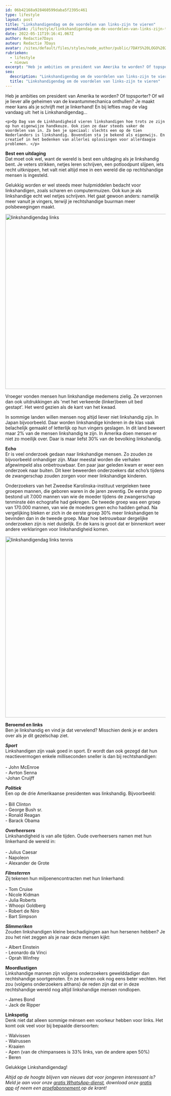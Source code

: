 ```yaml
---
id: 06b42168a928460599daba5f2395c461
type: lifestyle
layout: post
title: "Linkshandigendag om de voordelen van links-zijn te vieren"
permalink: /lifestyle/linkshandigendag-om-de-voordelen-van-links-zijn-te-vieren/
date: 2022-05-11T19:16:41.067Z
author: Redactie7Days
auteur: Redactie 7Days
avatar: /sites/default/files/styles/node_author/public/7DAYS%20LOGO%202011_RGB.jpg?itok=trRRHRj0
rubrieken:
  - lifestyle
  - nieuws
excerpt: "Heb je ambities om president van Amerika te worden? Of topsporter? Of wil je liever alle geheimen van de kwantummechanica onthullen? Je maakt meer kans als je schrijft met je linkerhand! En bij lefties mag de vlag vandaag uit: het is Linkshandigendag...  "
seo:
  description: "Linkshandigendag om de voordelen van links-zijn te vieren"
  title: "Linkshandigendag om de voordelen van links-zijn te vieren"
---
```

Heb je ambities om president van Amerika te worden? Of topsporter? Of wil je liever alle geheimen van de kwantummechanica onthullen? Je maakt meer kans als je schrijft met je linkerhand! En bij lefties mag de vlag vandaag uit: het is Linkshandigendag...  

    <p>Op Dag van de Linkhandigheid vieren linkshandigen hoe trots ze zijn op hun eigenwijze handkeuze. Ook zien ze daar steeds vaker de voordelen van in. Zo ben je speciaal: slechts een op de tien Nederlanders is linkshandig. Bovendien sta je bekend als eigenwijs. En creatief in het bedenken van allerlei oplossingen voor allerdaagse problemen. </p>
<p><strong>Best een uitdaging</strong><br>Dat moet ook wel, want de wereld is best een uitdaging als je linkshandig bent. Je veters strikken, netjes leren schrijven, een potloodpunt slijpen, iets recht uitknippen, het valt niet altijd mee in een wereld die op rechtshandige mensen is ingesteld. </p>
<p>Gelukkig worden er wel steeds meer hulpmiddelen bedacht voor linkshandigen, zoals scharen en computermuizen. Ook kun je als linkshandige echt wel netjes schrijven. Het gaat gewoon anders: namelijk meer vanuit je vingers, terwijl je rechtshandige buurman meer polsbewegingen maakt.</p>
<p><div class="media media-element-container media-default"><div id="file-21152" class="file file-image file-image-jpeg">

        
  
  <div class="content">
    <img alt="linkshandigendag links" title="Foto: ANP" height="548" width="850" class="media-element file-default" data-delta="1" src="/sites/default/files/links%202.jpg">  </div>

  
</div>
</div>
<p>Vroeger vonden mensen hun linkshandige medemens zielig. Ze verzonnen dan ook uitdrukkingen als 'met het verkeerde (linker)been uit bed gestapt'. Het werd gezien als de kant van het kwaad.</p>
<p>In sommige landen willen mensen nog altijd liever niet linkshandig zijn. In Japan bijvoorbeeld. Daar worden linkshandige kinderen in de klas vaak belachelijk gemaakt of letterlijk op hun vingers geslagen. In dit land beweert maar 2% van de mensen linkshandig te zijn. In Amerika doen mensen er niet zo moeilijk over. Daar is maar liefst 30% van de bevolking linkshandig.</p>
<p><strong>Echo</strong><br>Er is veel onderzoek gedaan naar linkshandige mensen. Zo zouden ze bijvoorbeeld onhandiger zijn. Maar meestal worden die verhalen afgewimpeld alss onbetrouwbaar. Een paar jaar geleden kwam er weer een onderzoek naar buiten. Dit keer beweerden onderzoekers dat echo’s tijdens de zwangerschap zouden zorgen voor meer linkshandige kinderen. </p>
<p>Onderzoekers van het Zweedse Karolinska-instituut vergeleken twee groepen mannen, die geboren waren in de jaren zeventig. De eerste groep bestond uit 7.000 mannen van wie de moeder tijdens de zwangerschap tenminste één echografie had gekregen. De tweede groep was een groep van 170.000 mannen, van wie de moeders geen echo hadden gehad. Na vergelijking bleken er zich in de eerste groep 30% meer linkshandigen te bevinden dan in de tweede groep. Maar hoe betrouwbaar dergelijke onderzoeken zijn is niet duidelijk. En de kans is groot dat er binnenkort weer andere verklaringen voor linkshandigheid komen.</p>
<p><div class="media media-element-container media-default"><div id="file-21153" class="file file-image file-image-jpeg">

        
  
  <div class="content">
    <img alt="linkshandigendag links tennis" title="Foto: ANP" height="567" width="850" class="media-element file-default" data-delta="1" src="/sites/default/files/links%201.jpg">  </div>

  
</div>
</div>
<p><strong>Beroemd en links</strong><br>Ben je linkshandig en vind je dat vervelend? Misschien denk je er anders over als je dit gezelschap ziet.</p>
<p><em><strong>Sport</strong></em><br>Linkshandigen zijn vaak goed in sport. Er wordt dan ook gezegd dat hun reactievermogen enkele milliseconden sneller is dan bij rechtshandigen:<br><br>- John McEnroe<br>- Avrton Senna<br>-Johan Cruijff</p>
<p><em><strong>Politiek</strong></em><br>Een op de drie Amerikaanse presidenten was linkshandig. Bijvoorbeeld:<br><br>- Bill Clinton<br>- George Bush sr.<br>- Ronald Reagan<br>- Barack Obama</p>
<p><strong><em>Overheersers</em></strong><br>Linkshandigheid is van alle tijden. Oude overheersers namen met hun linkerhand de wereld in:<br><br>- Julius Caesar<br>- Napoleon<br>- Alexander de Grote</p>
<p><em><strong>Filmsterren</strong></em><br>Zij tekenen hun miljoenencontracten met hun linkerhand:<br><br>- Tom Cruise<br>- Nicole Kidman<br>- Julia Roberts<br>- Whoopi Goldberg<br>- Robert de Niro<br>- Bart Simpson</p>
<p><em><strong>Slimmeriken</strong></em><br>Zouden linkshandigen kleine beschadigingen aan hun hersenen hebben? Je zou het niet zeggen als je naar deze mensen kijkt:</p>
<p>- Albert Einstein<br>- Leonardo da Vinci<br>- Oprah Winfrey</p>
<p><strong>Moordlustigen</strong><br>Linkshandige mannen zijn volgens onderzoekers gewelddadiger dan rechtshandige soortgenoten. En ze kunnen ook nog eens beter vechten. Het zou (volgens onderzoekers althans) de reden zijn dat er in deze rechtshandige wereld nog altijd linkshandige mensen rondlopen.</p>
<p>- James Bond<br>- Jack de Ripper</p>
<p><strong>Linkspotig</strong><br>Denk niet dat alleen sommige ménsen een voorkeur hebben voor links. Het komt ook veel voor bij bepaalde diersoorten:</p>
<p>- Walvissen<br>- Walrussen<br>- Kraaien<br>- Apen (van de chimpansees is 33% links, van de andere apen 50%)<br>- Beren</p>
<p>Gelukkige Linkshandigendag!</p>
<p><em>Altijd op de hoogte blijven van nieuws dat voor jongeren interessant is? Meld je aan voor onze <a href="/whatsapp">gratis WhatsApp-dienst</a>, download onze <a href="/app">gratis app</a> of neem een <a href="https://abonneren.sevendays.nl/abonneren/abonnementen/ae/artikel">proefabonnement </a>op de krant!</em></p>  
